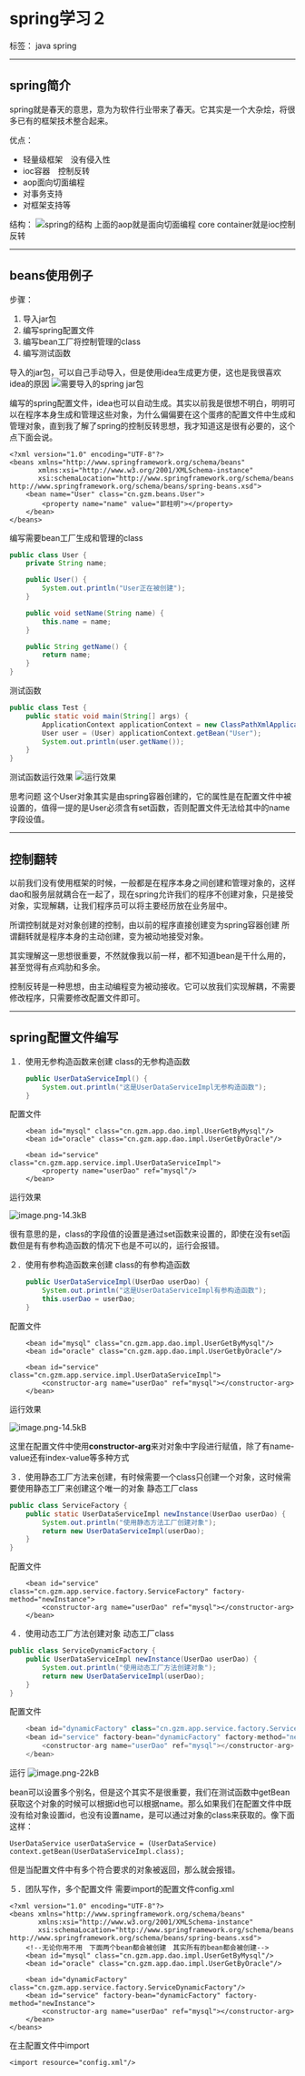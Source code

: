﻿# spring学习２

标签： java spring


----------
## spring简介 ##
spring就是春天的意思，意为为软件行业带来了春天。它其实是一个大杂烩，将很多已有的框架技术整合起来。

优点：

 - 轻量级框架　没有侵入性
 - ioc容器　控制反转
 - aop面向切面编程
 - 对事务支持
 - 对框架支持等

结构：
![spring的结构][1]
上面的aop就是面向切面编程
core container就是ioc控制反转



----------
## beans使用例子 ##
步骤：

 1. 导入jar包
 2. 编写spring配置文件
 3. 编写bean工厂将控制管理的class
 4. 编写测试函数

导入的jar包，可以自己手动导入，但是使用idea生成更方便，这也是我很喜欢idea的原因
![需要导入的spring jar包][2]

编写的spring配置文件，idea也可以自动生成。其实以前我是很想不明白，明明可以在程序本身生成和管理这些对象，为什么偏偏要在这个蛋疼的配置文件中生成和管理对象，直到我了解了spring的控制反转思想，我才知道这是很有必要的，这个点下面会说。
```
<?xml version="1.0" encoding="UTF-8"?>
<beans xmlns="http://www.springframework.org/schema/beans"
       xmlns:xsi="http://www.w3.org/2001/XMLSchema-instance"
       xsi:schemaLocation="http://www.springframework.org/schema/beans http://www.springframework.org/schema/beans/spring-beans.xsd">
    <bean name="User" class="cn.gzm.beans.User">
        <property name="name" value="郭柱明"></property>
    </bean>
</beans>
```

编写需要bean工厂生成和管理的class
```java
public class User {
    private String name;

    public User() {
        System.out.println("User正在被创建");
    }

    public void setName(String name) {
        this.name = name;
    }

    public String getName() {
        return name;
    }
}
```

测试函数
```java
public class Test {
    public static void main(String[] args) {
        ApplicationContext applicationContext = new ClassPathXmlApplicationContext("beans.xml");
        User user = (User) applicationContext.getBean("User");
        System.out.println(user.getName());
    }
}
```

测试函数运行效果
![运行效果][3]


思考问题
这个User对象其实是由spring容器创建的，它的属性是在配置文件中被设置的，值得一提的是User必须含有set函数，否则配置文件无法给其中的name字段设值。


----------
## 控制翻转 ##
以前我们没有使用框架的时候，一般都是在程序本身之间创建和管理对象的，这样dao和服务层就耦合在一起了，现在spring允许我们的程序不创建对象，只是接受对象，实现解耦，让我们程序员可以将主要经历放在业务层中。

所谓控制就是对对象创建的控制，由以前的程序直接创建变为spring容器创建
所谓翻转就是程序本身的主动创建，变为被动地接受对象。

其实理解这一思想很重要，不然就像我以前一样，都不知道bean是干什么用的，甚至觉得有点鸡肋和多余。

控制反转是一种思想，由主动编程变为被动接收。它可以放我们实现解耦，不需要修改程序，只需要修改配置文件即可。


----------
## spring配置文件编写 ##

１．使用无参构造函数来创建
class的无参构造函数
```java
    public UserDataServiceImpl() {
        System.out.println("这是UserDataServiceImpl无参构造函数");
    }
```
配置文件
```
    <bean id="mysql" class="cn.gzm.app.dao.impl.UserGetByMysql"/>
    <bean id="oracle" class="cn.gzm.app.dao.impl.UserGetByOracle"/>

    <bean id="service" class="cn.gzm.app.service.impl.UserDataServiceImpl">
        <property name="userDao" ref="mysql"/>
    </bean>
```
运行效果

![image.png-14.3kB][6]

很有意思的是，class的字段值的设置是通过set函数来设置的，即使在没有set函数但是有有参构造函数的情况下也是不可以的，运行会报错。

２．使用有参构造函数来创建
class的有参构造函数
```java
    public UserDataServiceImpl(UserDao userDao) {
        System.out.println("这是UserDataServiceImpl有参构造函数");
        this.userDao = userDao;
    }
```
配置文件
```
    <bean id="mysql" class="cn.gzm.app.dao.impl.UserGetByMysql"/>
    <bean id="oracle" class="cn.gzm.app.dao.impl.UserGetByOracle"/>

    <bean id="service" class="cn.gzm.app.service.impl.UserDataServiceImpl">
        <constructor-arg name="userDao" ref="mysql"></constructor-arg>
    </bean>
```
运行效果

![image.png-14.5kB][9]

这里在配置文件中使用**constructor-arg**来对对象中字段进行赋值，除了有name-value还有index-value等多种方式

３．使用静态工厂方法来创建，有时候需要一个class只创建一个对象，这时候需要使用静态工厂来创建这个唯一的对象
静态工厂class
```java
public class ServiceFactory {
    public static UserDataServiceImpl newInstance(UserDao userDao) {
        System.out.println("使用静态方法工厂创建对象");
        return new UserDataServiceImpl(userDao);
    }
}
```
配置文件
```
    <bean id="service" class="cn.gzm.app.service.factory.ServiceFactory" factory-method="newInstance">
        <constructor-arg name="userDao" ref="mysql"></constructor-arg>
    </bean>
```

４．使用动态工厂方法创建对象
动态工厂class
```java
public class ServiceDynamicFactory {
    public UserDataServiceImpl newInstance(UserDao userDao) {
        System.out.println("使用动态工厂方法创建对象");
        return new UserDataServiceImpl(userDao);
    }
}
```
配置文件
```java
    <bean id="dynamicFactory" class="cn.gzm.app.service.factory.ServiceDynamicFactory"/>
    <bean id="service" factory-bean="dynamicFactory" factory-method="newInstance">
        <constructor-arg name="userDao" ref="mysql"></constructor-arg>
    </bean>
```
运行
![image.png-22kB][10]

bean可以设置多个别名，但是这个其实不是很重要，我们在测试函数中getBean获取这个对象的时候可以根据id也可以根据name。那么如果我们在配置文件中既没有给对象设置id，也没有设置name，是可以通过对象的class来获取的。像下面这样：

    UserDataService userDataService = (UserDataService) context.getBean(UserDataServiceImpl.class);

但是当配置文件中有多个符合要求的对象被返回，那么就会报错。

５．团队写作，多个配置文件
需要import的配置文件config.xml
```
<?xml version="1.0" encoding="UTF-8"?>
<beans xmlns="http://www.springframework.org/schema/beans"
       xmlns:xsi="http://www.w3.org/2001/XMLSchema-instance"
       xsi:schemaLocation="http://www.springframework.org/schema/beans http://www.springframework.org/schema/beans/spring-beans.xsd">
    <!--无论你用不用　下面两个bean都会被创建　其实所有的bean都会被创建-->
    <bean id="mysql" class="cn.gzm.app.dao.impl.UserGetByMysql"/>
    <bean id="oracle" class="cn.gzm.app.dao.impl.UserGetByOracle"/>

    <bean id="dynamicFactory" class="cn.gzm.app.service.factory.ServiceDynamicFactory"/>
    <bean id="service" factory-bean="dynamicFactory" factory-method="newInstance">
        <constructor-arg name="userDao" ref="mysql"></constructor-arg>
    </bean>
</beans>
```
在主配置文件中import

    <import resource="config.xml"/>





  [1]: https://docs.spring.io/spring/docs/4.3.22.RELEASE/spring-framework-reference/htmlsingle/images/spring-overview.png
  [2]: http://static.zybuluo.com/gzm1997/h8bth4ekxvnh1znn9ey0easp/image.png
  [3]: http://static.zybuluo.com/gzm1997/a1r472cs34jmwoz37ru1f81c/image.png
  [4]: http://static.zybuluo.com/gzm1997/qigban8e64wcjht38witq7wx/image.png
  [5]: http://static.zybuluo.com/gzm1997/k08n0sgr2pzis81tza69qwzd/image.png
  [6]: http://static.zybuluo.com/gzm1997/0egkg9lgotnp5sjbnvii6b9d/image.png
  [7]: http://static.zybuluo.com/gzm1997/nrj6rmdegf0ejs6l59h2o2yu/image.png
  [8]: http://static.zybuluo.com/gzm1997/sjbgs77tn525l925095sjfwz/image.png
  [9]: http://static.zybuluo.com/gzm1997/twv4y89hh7oc787zs7cpnv7u/image.png
  [10]: http://static.zybuluo.com/gzm1997/ixi9ezzr05t9lmluqmmfp2z2/image.png